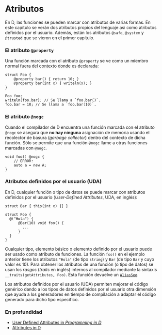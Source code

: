# Atributos

En D, las funciones se pueden marcar con atributos de varias formas. En este
capítulo se verán dos atributos propios del lenguaje así como atributos
definidos por el usuario. Además, están los atributos `@safe`, `@system` y
`@trusted` que se vieron en el primer capítulo.

### El atributo `@property`

Una función marcada con el atributo `@property` se ve como un miembro normal
fuera del contexto donde es declarada:

    struct Foo {
        @property bar() { return 10; }
        @property bar(int x) { writeln(x); }
    }

    Foo foo;
    writeln(foo.bar); // Se llama a `foo.bar()`.
    foo.bar = 10; // Se llama a `foo.bar(10)`.

### El atributo `@nogc`

Cuando el compilador de D encuentra una función marcada con el atributo
`@nogc` se asegura que **no hay ninguna** asignación de memoria usando el
recolector de basura (*garbage collector*) dentro del contexto de dicha
función. Sólo se permite que una función `@nogc` llame a otras funciones
marcadas con `@nogc`.

    void foo() @nogc {
        // ERROR:
        auto a = new A;
    }

### Atributos definidos por el usuario (UDA)

En D, cualquier función o tipo de datos se puede marcar con atributos definidos
por el usuario (*User-Defined Attributes*, UDA, en inglés):

    struct Bar { this(int x) {} }

    struct Foo {
      @("Hola") {
          @Bar(10) void foo() {
            ...
          }
      }
    }

Cualquier tipo, elemento básico o elemento definido por el usuario puede ser
usado como atributo de funciones. La función `foo()` en el ejemplo anterior
tiene los atributos `"Hola"` (de tipo `string`) y `Bar` (de tipo `Bar` y cuyo
valor es 10). Para obtener los atributos de una función (o tipo de datos) se
usan los *rasgos* (*traits* en inglés) internos al compilador mediante la
sintaxis `__traits(getAttributes, Foo)`. Esta función devuelve un
[`AliasSeq`](https://dlang.org/phobos/std_meta.html#AliasSeq).

Los atributos definidos por el usuario (UDA) permiten mejorar el código
genérico dando a los tipos de datos definidos por el usuario otra dimensión
que ayuda a los generadores en tiempo de compilación a adaptar el código
generado para dicho tipo específico.

### En profundidad

- [User Defined Attributes in _Programming in D_](http://ddili.org/ders/d.en/uda.html)
- [Attributes in D](https://dlang.org/spec/attribute.html)
